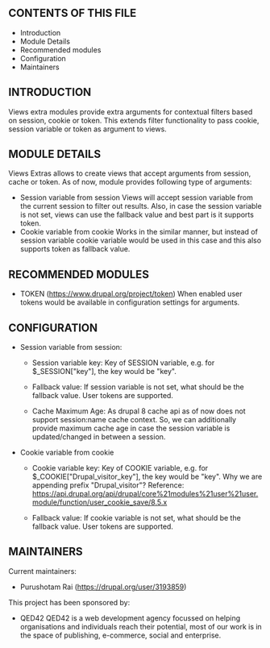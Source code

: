 CONTENTS OF THIS FILE
---------------------

 * Introduction
 * Module Details
 * Recommended modules
 * Configuration
 * Maintainers


INTRODUCTION
------------
Views extra modules provide extra arguments for contextual filters based on
session, cookie or token. This extends filter functionality to pass cookie,
session variable or token as argument to views.


MODULE DETAILS
--------------
Views Extras allows to create views that accept arguments from session, cache
or token. As of now, module provides following type of arguments:

* Session variable from session
    Views will accept session variable from the current session to filter out
    results. Also, in case the session variable is not set, views can use the
    fallback value and best part is it supports token.
* Cookie variable from cookie
    Works in the similar manner, but instead of session variable cookie variable
    would be used in this case and this also supports token as fallback value.


RECOMMENDED MODULES
-------------------

* TOKEN (https://www.drupal.org/project/token)
  When enabled user tokens would be available in configuration settings for
  arguments.


CONFIGURATION
-------------
* Session variable from session:

    * Session variable key: Key of SESSION variable, e.g. for $_SESSION["key"],
    the key would be "key".

    * Fallback value: If session variable is not set, what should be the fallback
    value. User tokens are supported.

    * Cache Maximum Age: As drupal 8 cache api as of now does not support
    session:name cache context. So, we can additionally provide maximum cache age
     in case the session variable is updated/changed in between a session.


* Cookie variable from cookie
    * Cookie variable key: Key of COOKIE variable, e.g. for $_COOKIE["Drupal_visitor_key"],
    the key would be "key".
    Why we are appending prefix "Drupal_visitor"?
    Reference: https://api.drupal.org/api/drupal/core%21modules%21user%21user.module/function/user_cookie_save/8.5.x

    * Fallback value: If cookie variable is not set, what should be the fallback
    value. User tokens are supported.


MAINTAINERS
-----------
Current maintainers:

 * Purushotam Rai (https://drupal.org/user/3193859)


This project has been sponsored by:
 * QED42
  QED42 is a web development agency focussed on helping organisations and
  individuals reach their potential, most of our work is in the space of
  publishing, e-commerce, social and enterprise.
